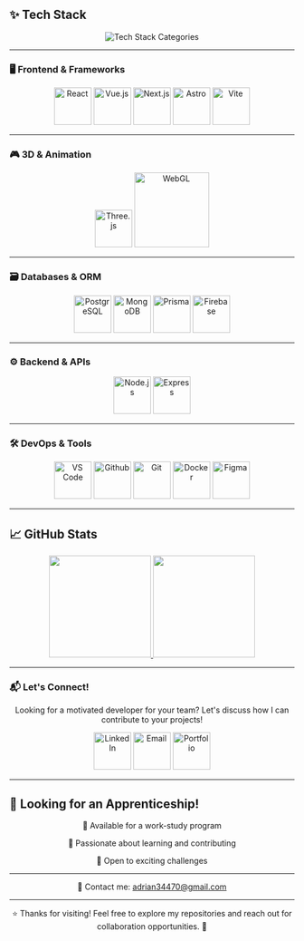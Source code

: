 ## ✨ Tech Stack

<div align="center">
  <img src="https://readme-typing-svg.demolab.com?font=Fira+Code&size=30&duration=2500&pause=800&color=A569BD&center=true&vCenter=true&width=800&repeat=true&lines=Frontend+%7C+Backend+%7C+3D+%7C+Databases+%7C+Tools" alt="Tech Stack Categories" />
</div>

---

### 🖥️ Frontend & Frameworks
<div align="center">
  <a href="https://reactjs.org/" target="_blank"><img src="https://img.icons8.com/?size=100&id=t4YbEbA834uH&format=png" width="66" alt="React" /></a>
  <a href="https://vuejs.org/" target="_blank"><img src="https://img.icons8.com/?size=100&id=EoRYuY9CMBZV&format=png" width="66" alt="Vue.js" /></a>
  <a href="https://nextjs.org/" target="_blank"><img src="https://img.icons8.com/?size=100&id=AU6Wc7r56Fxz&format=png" width="66" alt="Next.js" /></a>
  <a href="https://astro.build/" target="_blank"><img src="https://img.icons8.com/?size=100&id=kXuRhjMIeKhk&format=png" width="66" alt="Astro" /></a>
  <a href="https://vitejs.dev/" target="_blank"><img src="https://img.icons8.com/?size=100&id=dJjTWMogzFzg&format=png" width="66" alt="Vite" /></a>
</div>

---

### 🎮 3D & Animation
<div align="center">
  <a href="https://threejs.org/" target="_blank"><img src="https://canada1.discourse-cdn.com/flex035/uploads/threejs/original/2X/e/e4f86d2200d2d35c30f7b1494e96b9595ebc2751.png" width="66" alt="Three.js" /></a>
  <a href="https://developer.mozilla.org/en-US/docs/Web/API/WebGL_API" target="_blank"><img src="https://upload.wikimedia.org/wikipedia/commons/2/25/WebGL_Logo.svg" width="132" alt="WebGL" /></a>
</div>

---

### 🗃️ Databases & ORM
<div align="center">
  <a href="https://www.postgresql.org/" target="_blank"><img src="https://img.icons8.com/?size=100&id=JRnxU7ZWP4mi&format=png" width="66" alt="PostgreSQL" /></a>
  <a href="https://www.mongodb.com/" target="_blank"><img src="https://img.icons8.com/?size=100&id=tBBf3P8HL0vR&format=png" width="66" alt="MongoDB" /></a>
  <a href="https://www.prisma.io/" target="_blank"><img src="https://img.icons8.com/?size=100&id=YKKmRFS8Utmm&format=png" width="66" alt="Prisma" /></a>
  <a href="https://firebase.google.com/" target="_blank"><img src="https://img.icons8.com/?size=100&id=9AHxUOg7E9q2&format=png" width="66" alt="Firebase" /></a>
</div>

---

### ⚙️ Backend & APIs
<div align="center">
  <a href="https://nodejs.org/" target="_blank"><img src="https://img.icons8.com/?size=100&id=ouWtcsgDBiwO&format=png" width="66" alt="Node.js" /></a>
  <a href="https://expressjs.com/" target="_blank"><img src="https://img.icons8.com/?size=100&id=2ZOaTclOqD4q&format=png" width="66" alt="Express" /></a>
</div>

---

### 🛠️ DevOps & Tools
<div align="center">
  <a href="https://code.visualstudio.com/" target="_blank"><img src="https://img.icons8.com/?size=100&id=i19Ns28h30P4&format=png" width="66" alt="VS Code" /></a>
  <a href="https://www.github.com/" target="_blank"><img src="https://img.icons8.com/?size=100&id=52539&format=png" width="66" alt="Github" /></a>
  <a href="https://git-scm.com/" target="_blank"><img src="https://img.icons8.com/?size=100&id=20906&format=png" width="66" alt="Git" /></a>
  <a href="https://www.docker.com/" target="_blank"><img src="https://img.icons8.com/?size=100&id=22813&format=png" width="66" alt="Docker" /></a>
  <a href="https://www.figma.com/" target="_blank"><img src="https://img.icons8.com/?size=100&id=8gfeOoqrHqJU&format=png" width="66" alt="Figma" /></a>
</div>

---

## 📈 GitHub Stats
<div align="center">
  <a href="#">
    <img height="180em" src="https://github-readme-stats.vercel.app/api?username=Addey34&theme=midnight-purple&hide=prs,issues&show_icons=true" />
  </a>
  <a href="#">
    <img height="180em" src="https://github-readme-stats.vercel.app/api/top-langs/?username=Addey34&theme=midnight-purple&layout=compact&exclude_repo=README.me&langs_count=6&card_width=350" />
  </a>
</div>

---

### 📬 Let's Connect!
<p align="center">
  Looking for a motivated developer for your team? Let's discuss how I can contribute to your projects!
</p>

<div align="center">
  <a href="https://www.linkedin.com/in/adrianguichard/"  target="_blank"><img src="https://img.icons8.com/?size=100&id=60ZV_wYC0BM2&format=png" width="66" alt="LinkedIn" /></a>
  <a href="mailto:adrian34470@gmail.com"  target="_blank"><img src="https://img.icons8.com/?size=100&id=ihMzI7k32pJf&format=png" width="66" alt="Email" /></a>
  <a href="https://adrianguichard.com"  target="_blank"><img src="https://img.icons8.com/?size=100&id=116754&format=png" width="66" alt="Portfolio" /></a>
</div>

---

## 🎯 Looking for an Apprenticeship!
<div align="center">
  <p>🔹 Available for a work-study program</p>
  <p>🔹 Passionate about learning and contributing</p>
  <p>🔹 Open to exciting challenges</p>
</div>

---

<p align="center">
  📩 Contact me: <a href="mailto:adrian34470@gmail.com">adrian34470@gmail.com</a>
</p>

---

<p align="center">
  ⭐ Thanks for visiting! Feel free to explore my repositories and reach out for collaboration opportunities. 🚀
</p>
